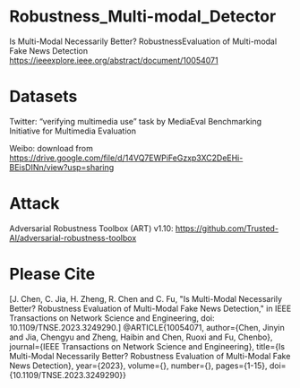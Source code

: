 # Robustness_Multi-modal_Detector
Is Multi-Modal Necessarily Better? RobustnessEvaluation of Multi-modal Fake News Detection
https://ieeexplore.ieee.org/abstract/document/10054071

# Datasets
Twitter: “verifying multimedia use” task by MediaEval Benchmarking Initiative for Multimedia Evaluation

Weibo: download from https://drive.google.com/file/d/14VQ7EWPiFeGzxp3XC2DeEHi-BEisDINn/view?usp=sharing

# Attack
Adversarial Robustness Toolbox (ART) v1.10: https://github.com/Trusted-AI/adversarial-robustness-toolbox


# Please Cite
[J. Chen, C. Jia, H. Zheng, R. Chen and C. Fu, "Is Multi-Modal Necessarily Better? Robustness Evaluation of Multi-Modal Fake News Detection," in IEEE Transactions on Network Science and Engineering, doi: 10.1109/TNSE.2023.3249290.]
@ARTICLE{10054071,
  author={Chen, Jinyin and Jia, Chengyu and Zheng, Haibin and Chen, Ruoxi and Fu, Chenbo},
  journal={IEEE Transactions on Network Science and Engineering}, 
  title={Is Multi-Modal Necessarily Better? Robustness Evaluation of Multi-Modal Fake News Detection}, 
  year={2023},
  volume={},
  number={},
  pages={1-15},
  doi={10.1109/TNSE.2023.3249290}}
